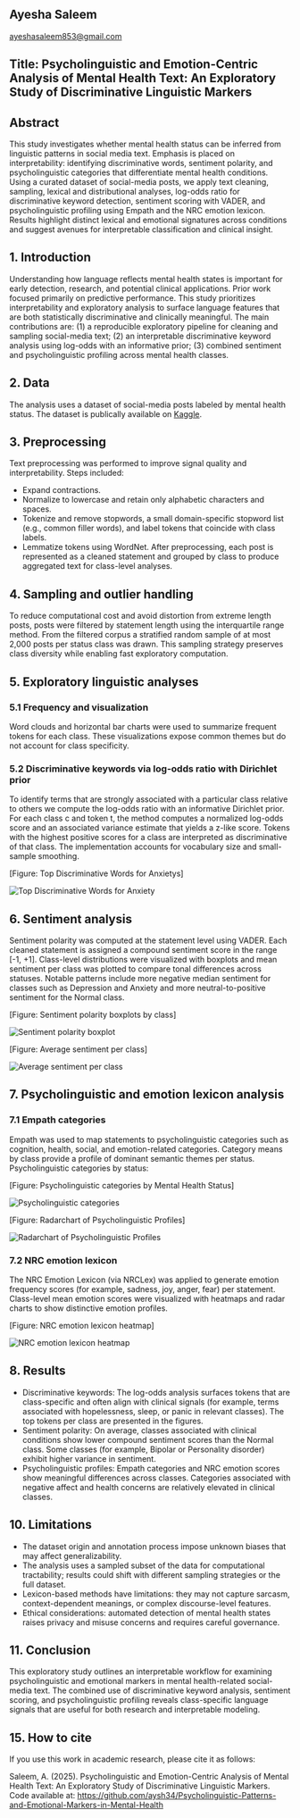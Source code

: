 ## Ayesha Saleem
ayeshasaleem853@gmail.com


## Title: Psycholinguistic and Emotion-Centric Analysis of Mental Health Text: An Exploratory Study of Discriminative Linguistic Markers

## Abstract
This study investigates whether mental health status can be inferred from linguistic patterns in social media text. Emphasis is placed on interpretability: identifying discriminative words, sentiment polarity, and psycholinguistic categories that differentiate mental health conditions. Using a curated dataset of social-media posts, we apply text cleaning, sampling, lexical and distributional analyses, log-odds ratio for discriminative keyword detection, sentiment scoring with VADER, and psycholinguistic profiling using Empath and the NRC emotion lexicon. Results highlight distinct lexical and emotional signatures across conditions and suggest avenues for interpretable classification and clinical insight. 

## 1. Introduction
Understanding how language reflects mental health states is important for early detection, research, and potential clinical applications. Prior work focused primarily on predictive performance. This study prioritizes interpretability and exploratory analysis to surface language features that are both statistically discriminative and clinically meaningful. The main contributions are: (1) a reproducible exploratory pipeline for cleaning and sampling social-media text; (2) an interpretable discriminative keyword analysis using log-odds with an informative prior; (3) combined sentiment and psycholinguistic profiling across mental health classes.

## 2. Data
The analysis uses a dataset of social-media posts labeled by mental health status. The dataset is publically available on [Kaggle](https://www.kaggle.com/datasets/suchintikasarkar/sentiment-analysis-for-mental-health). 

## 3. Preprocessing
Text preprocessing was performed to improve signal quality and interpretability. Steps included:
- Expand contractions.
- Normalize to lowercase and retain only alphabetic characters and spaces.
- Tokenize and remove stopwords, a small domain-specific stopword list (e.g., common filler words), and label tokens that coincide with class labels.
- Lemmatize tokens using WordNet.
After preprocessing, each post is represented as a cleaned statement and grouped by class to produce aggregated text for class-level analyses.

## 4. Sampling and outlier handling
To reduce computational cost and avoid distortion from extreme length posts, posts were filtered by statement length using the interquartile range method. From the filtered corpus a stratified random sample of at most 2,000 posts per status class was drawn. This sampling strategy preserves class diversity while enabling fast exploratory computation.

## 5. Exploratory linguistic analyses
### 5.1 Frequency and visualization
Word clouds and horizontal bar charts were used to summarize frequent tokens for each class. These visualizations expose common themes but do not account for class specificity.

### 5.2 Discriminative keywords via log-odds ratio with Dirichlet prior
To identify terms that are strongly associated with a particular class relative to others we compute the log-odds ratio with an informative Dirichlet prior. For each class c and token t, the method computes a normalized log-odds score and an associated variance estimate that yields a z-like score. Tokens with the highest positive scores for a class are interpreted as discriminative of that class. The implementation accounts for vocabulary size and small-sample smoothing.

[Figure: Top Discriminative Words for Anxietys]

![Top Discriminative Words for Anxiety](assets/Top-Discriminative-Words-for-Anxiety.png)

## 6. Sentiment analysis
Sentiment polarity was computed at the statement level using VADER. Each cleaned statement is assigned a compound sentiment score in the range [-1, +1]. Class-level distributions were visualized with boxplots and mean sentiment per class was plotted to compare tonal differences across statuses. Notable patterns include more negative median sentiment for classes such as Depression and Anxiety and more neutral-to-positive sentiment for the Normal class.

[Figure: Sentiment polarity boxplots by class]

![Sentiment polarity boxplot](assets/sentiment-polarity-boxplot.jpg)

[Figure: Average sentiment per class]

![Average sentiment per class](assets/average-sentiment-per-class.png)

## 7. Psycholinguistic and emotion lexicon analysis
### 7.1 Empath categories
Empath was used to map statements to psycholinguistic categories such as cognition, health, social, and emotion-related categories. Category means by class provide a profile of dominant semantic themes per status.
Psycholinguistic categories by status:

[Figure: Psycholinguistic categories by Mental Health Status]

![Psycholinguistic categories](assets/psycholinguistic-categories-by-mental-health-status.png)

[Figure: Radarchart of Psycholinguistic Profiles]

![Radarchart of Psycholinguistic Profiles](assets/radarchart-psycholinguistic-profiles.png) 

### 7.2 NRC emotion lexicon
The NRC Emotion Lexicon (via NRCLex) was applied to generate emotion frequency scores (for example, sadness, joy, anger, fear) per statement. Class-level mean emotion scores were visualized with heatmaps and radar charts to show distinctive emotion profiles.

[Figure: NRC emotion lexicon heatmap]

![NRC emotion lexicon heatmap](assets/nrc-scores-heatmap.png)

## 8. Results
- Discriminative keywords: The log-odds analysis surfaces tokens that are class-specific and often align with clinical signals (for example, terms associated with hopelessness, sleep, or panic in relevant classes). The top tokens per class are presented in the figures.
- Sentiment polarity: On average, classes associated with clinical conditions show lower compound sentiment scores than the Normal class. Some classes (for example, Bipolar or Personality disorder) exhibit higher variance in sentiment.
- Psycholinguistic profiles: Empath categories and NRC emotion scores show meaningful differences across classes. Categories associated with negative affect and health concerns are relatively elevated in clinical classes.

## 10. Limitations
- The dataset origin and annotation process impose unknown biases that may affect generalizability.
- The analysis uses a sampled subset of the data for computational tractability; results could shift with different sampling strategies or the full dataset.
- Lexicon-based methods have limitations: they may not capture sarcasm, context-dependent meanings, or complex discourse-level features.
- Ethical considerations: automated detection of mental health states raises privacy and misuse concerns and requires careful governance.

## 11. Conclusion
This exploratory study outlines an interpretable workflow for examining psycholinguistic and emotional markers in mental health-related social-media text. The combined use of discriminative keyword analysis, sentiment scoring, and psycholinguistic profiling reveals class-specific language signals that are useful for both research and interpretable modeling.

## 15. How to cite

If you use this work in academic research, please cite it as follows:

Saleem, A. (2025). Psycholinguistic and Emotion-Centric Analysis of Mental Health Text: An Exploratory Study of Discriminative Linguistic Markers. Code available at: https://github.com/aysh34/Psycholinguistic-Patterns-and-Emotional-Markers-in-Mental-Health